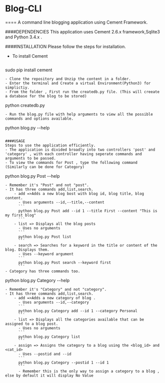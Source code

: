 # Blog-CLI
====
A command line blogging application using Cement Framework.

####DEPENDENCIES
This application uses Cement 2.6.x framework,Sqlite3 and Python 3.4.x .


####INSTALLATION
Please follow the steps for installation.
- To install Cement
  ```
sudo pip install cement
```
- Clone the repository and Unzip the content in a folder.
- Enter the terminal and Create a virtual Environment(Python3) for simplictiy.
- From the folder , First run the createdb.py file. (This will creeate a database for the blog to be stored)
```
python createdb.py
```
- Run the blog.py file with help arguments to view all the possible commands and options available.
```
python blog.py --help
```

####USAGE
Steps to use the application efficiently.
- The application is divided broadly into two controllers 'post' and 'category' , with each controller having seperate commands and arguments to be passed.
- To view the commands for Post , type the following command (Similarly can be done for Category)
```
python blog.py Post --help
```
- Remember it's "Post" and not "post".
- It has three commands add,list,search.
    - add =>Adds a new blog bost with blog id, blog title, blog content.
      - Uses arguments --id,--title,--content
      ```
      python blog.py Post add --id 1 --title First --content "This is my first blog"
      ```
    - list => Displays all the blog posts
      - Uses no arguments
      ```
      python blog.py Post list
      ```
    - search => Searches for a keyword in the title or content of the blog. Displays them.
      - Uses --keyword argument
      ```
      python blog.py Post search --keyword first
      ```
- Category has three commands too.
```
python blog.py Category --help
```
- Remember it's "Category" and not "category".
- It has three commands add,list,search.
    - add =>Adds a new category of blog .
      - Uses arguments --id,--category
      ```
      python blog.py Category add --id 1 --category Personal
      ```
    - list => Displays all the categories available that can be assigned to a blog post.
      - Uses no arguments
      ```
      python blog.py Category list
      ```
    - assign => Assigns the category to a blog using the <blog_id> and <cat_id>
      - Uses --postid and --id
      ```
      python blog.py Category --postid 1 --id 1
      ```
      - Remember this is the only way to assign a category to a blog , else by default it will display No Value
